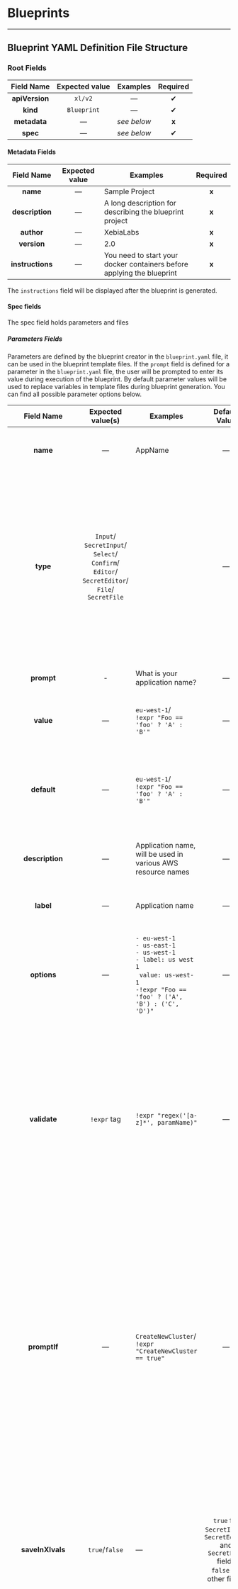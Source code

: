 # Blueprints

---------------

## Blueprint YAML Definition File Structure

### Root Fields

| Field Name | Expected value | Examples | Required |
|:----------: |:--------------: |:---------: |:--------: |
| **apiVersion** | `xl/v2` | — | ✔ |
| **kind** | `Blueprint` | — | ✔ |
| **metadata** | — | *see below* | **x** |
| **spec** | — | *see below* | ✔ |

#### Metadata Fields

| Field Name | Expected value | Examples | Required |
|:-----------: |:--------------: |--------------------------------------------------------- |:--------: |
| **name** | — | Sample Project | **x** |
| **description** | — | A long description for describing the blueprint project | **x** |
| **author** | — | XebiaLabs | **x** |
| **version** | — | 2.0 | **x** |
| **instructions** | — | You need to start your docker containers before applying the blueprint | **x** |

The `instructions` field will be displayed after the blueprint is generated.

#### Spec fields

The spec field holds parameters and files

##### Parameters Fields

Parameters are defined by the blueprint creator in the `blueprint.yaml` file, it can be used in the blueprint template files. If the `prompt` field is defined for a parameter in the `blueprint.yaml` file, the user will be prompted to enter its value during execution of the blueprint. By default parameter values will be used to replace variables in template files during blueprint generation. You can find all possible parameter options below.

| Field Name | Expected value(s) | Examples | Default Value | Required | Description |
|:--------------: |:--------------------: |------------------------------------------------------------ |:-------------: |:---------------------------------------: |------------------------------------------------------------------------------------------------------------------------------------------------------------------------------------------------------------------------------- |
| **name** | — | AppName | — | ✔ | Parameter name, to be used in template placeholders |
| **type** | `Input`/<br>`SecretInput`/<br>`Select`/<br>`Confirm`/<br>`Editor`/<br>`SecretEditor`/<br>`File`/<br>`SecretFile` | | — | Required when `value` is not set | Type of the prompt input(Type explanations below)<br> When type is `SecretInput`, `SecretEditor` or `SecretFile` the parameter is saved in `secrets.xlvals` files so that they won't be checked in GIT repo and will not be replaced with actual value by default in the template files|
| **prompt** | - | What is your application name? | — | Required when `value` is not set | Question to prompt. |
| **value** | — | `eu-west-1`/<br>`!expr "Foo == 'foo' ? 'A' : 'B'"` | — | **x** | If present, user will not be asked a question to provide value. |
| **default** | — | `eu-west-1`/<br>`!expr "Foo == 'foo' ? 'A' : 'B'"` | — | **x** | Default value, will be present during the question prompt. Also will be the parameter value if question is skipped. |
| **description** | — | Application name, will be used in various AWS resource names | — | **x** | If present, will be used as help text for question prompt |
| **label** | — | Application name | — | **x** | If present, will be used instead of name in summary table |
| **options** | — | `- eu-west-1`<br>`- us-east-1`<br>`- us-west-1`<br>`- label: us west 1`<br>&nbsp;&nbsp;`value: us-west-1`<br>`-!expr "Foo == 'foo' ? ('A', 'B') : ('C', 'D')"` | — | Required for `Select` input type | Set of options for the `Select` input type. Can consist of any number of text values, label/value pairs or values retrieved from an expression. |
| **validate** | `!expr` tag | `!expr "regex('[a-z]*', paramName)"`| — | **x** | Validation expression to be verified at the time of user input, any combination of expressions and expression functions can be used. <br>The current parameter name must be passed to the validation function. Expected result of the expression evaluated is of type boolean. |
| **promptIf** | — | `CreateNewCluster`/<br>`!expr "CreateNewCluster == true"` | — | **x** | If this question needs to be asked to user depending on the value of another, promptIf field can be defined.<br>A valid parameter name should be given and the parameter name used should have been defined before order-wise. Expression tags also can be used, but expected result should always be boolean. Should not be set along with `value` |
| **saveInXlvals** | `true`/`false` | — | `true` for `SecretInput`, `SecretEditor` and `SecretFile` fields<br>`false` for other fields | **x** | If true, output parameter will be included in the `values.xlvals` output file. `SecretInput`, `SecretEditor` and `SecretFile` parameters will always be written to `secrets.xlvals` file regardless of what you set for this field |
| **replaceAsIs** | `true`/`false` | — | `false` | **x** | `SecretInput`, `SecretEditor` and `SecretFile` field values are normally not directly used in Go template files, instead it will be referred using `!value ParameterName` syntax. If `replaceAsIs` is set to `true`, output parameter will be used as raw value instead of with `!value` tag in Go templates. Useful in cases where parameter will be used with a post-process function in any template file. <br/> This parameter is only valid for `SecretInput`, `SecretEditor` and `SecretFile` fields, for other fields it will produce a validation error. |
| **revealOnSummary** | `true`/`false` | — | `false` | **x** | If set to `true`, the value will be present on the summary table. <br/> This parameter is only valid for `SecretInput`, `SecretEditor` and `SecretFile` fields, for other fields it will produce a validation error. |
| **ignoreIfSkipped** | `true`/`false` | — | `false` | **x** | If set to `true`, the value will be skipped in the summary table and value files when its skipped from prompts using promptIf or when the value is empty. There wont be any default prompt when value is empty when this is set. |

> Note #1: `File` type doesn't support `value` parameter. `default` parameter for this field expects to have a file path instead of final value string.

> Note #2: parameters with `SecretInput`, `SecretEditor` and `SecretFile` type supports default values as well. When a `SecretInput`, `SecretEditor` or `SecretFile` parameter question is being asked to the user, the default value will be shown on the prompt as raw text, and if the user enters an empty response for the question this default value will be used instead.
###### Types

The types that can be used for inputs are below

`Input`: Used for simple text or number inputs.

`SecretInput`: Used for simple secret or password inputs. These are by default saved in `secrets.xlvals` files so that they won't be checked in GIT repo and will not be replaced with actual value in the template files.

`Select`: Used for select inputs where user can choose from given options.

`Confirm`: Used for boolean inputs.

`Editor`: Used for multiline or complex text input.

`SecretEditor`: Used for multiline or complex secret inputs. These are by default saved in `secrets.xlvals` files so that they won't be checked in GIT repo and will not be replaced with actual value in the template files.

`File`: Used for fetching the content of a given file path.

`SecretFile`: Used for fetching the content of a given file path and treat it as secret. These are by default saved in `secrets.xlvals` files so that they won't be checked in GIT repo and will not be replaced with actual value in the template files.

##### Files Fields

| Field Name | Expected value(s) | Examples | Default Value | Required | Explanation |
|:--------------: |:--------------------: |------------------------------------------------------------ |:-------------: |:---------------------------------------: |------------------------------------------------------------------------------------------------------------------------------------------------------------------------------------------------------------------------------- |
| **path** | — | `xebialabs/xlr-pipeline.yaml` | — | ✔ | File/template path to be copied/processed  |
| **renameTo** | — | `xebialabs/xlr-pipeline-new.yaml` | — | **x** | The name to be used for output file  |
| **writeIf** | — | `CreateNewCluster`/<br>`!expr "CreateNewCluster == true"` | — | **x** | This file will be generated only when value of a parameter or function return true.<br>A valid parameter name should be given and the parameter name used should have been defined. Expression tags also can be used, but expected result should always be boolean. |

##### IncludeBefore/IncludeAfter Fields

includeBefore/includeAfter will decide if the blueprint should be composed before or after the master blueprint, this will affect the order in which the parameters will be presented to the user and order in which files are written, Entries in before/after will stack based on order of definition.

| Field Name | Expected value(s) | Examples | Default Value | Required | Explanation |
|:--------------: |:--------------------: |------------------------------------------------------------ |:-------------: |:---------------------------------------: |------------------------------------------------------------------------------------------------------------------------------------------------------------------------------------------------------------------------------- |
| **blueprint** | — | aws/monolith | — | ✔ | The full path of the blueprint to be composed, will be looked up from the current repository being used |
| **includeIf** | — | `CreateNewCluster`/<br>`!expr "CreateNewCluster == true"` | — | **x** | This blueprint will be included only when value of a parameter or expression returns true.<br>A valid parameter name should be given and the parameter name used should have been defined. Expression tags can also be used if the returned value is a boolean. |
| **parameterOverrides** | Parameter definition | - | — | **x** | Overrides fields of the parameters defined on the blueprint included. This way we can force to skip any question by providing a value for it or by overriding its `promptIf`. Can override everything except `name` and `type` fields |
| **fileOverrides** | File definition | - | — | **x** | Can be used to override fields of any file definition in the blueprint being composed. This way we can force to skip any file by overriding its `writeIf` or rename a file by providing `renameTo`. Can override everything except `path` field |

An example `blueprint.yaml` using include for composing multiple blueprints

```yaml
apiVersion: xl/v2
kind: Blueprint
metadata:
  name: Composed blueprint
  version: 2.0
spec:
  parameters:
  - name: Foo
    prompt: what is value for Foo?

  files:
  - path: xlr-pipeline.yml
    writeIf: !expr "Foo == 'foo'"

  includeBefore: # the `aws/datalake` will be executed first followed by the current blueprint.yaml
  # we will look for `aws/datalake` in the current-repository being used
  - blueprint: aws/datalake
    # with 'parameterOverrides' we can provide values for any parameter in the blueprint being composed. This way we can force to skip any question by providing a value for it
    parameterOverrides:
    # we are overriding the value and promptIf fields of the TestFoo parameter in the `aws/datalake` blueprint
    - name: TestFoo
      value: hello
      promptIf: !expr "3 > 2"
    # 'fileOverrides' can be used to skip files and can be conditional using dependsOn
    fileOverrides:
    - path: xld-environment.yml.tmpl
      writeIf: !expr "false" # we are skipping this file
    - path: xlr-pipeline.yml
      renameTo: xlr-pipeline-new.yml # we are renaming this file since the current blueprint.yaml already has this file defined in the file section above
  includeAfter: # the `k8s/environment` will be executed after the current blueprint.yaml
  # we will look for `k8s/environment` in the current-repository being used
  - blueprint: k8s/environment
    parameterOverrides:
    - name: Test
      value: hello2
    fileOverrides:
    - path: xld-environment.yml.tmpl
      writeIf: !expr "false"

```

---------------


## Supported Custom YAML Tags

### Expression tag (`!expr`)

Blueprints support custom expressions to be used within parameter definitions, file declarations & includeBefore/includeAfter (`spec` part in YAML file). Expression tag can be used in parameter/parameterOverrides fields `default`, `value`, `promptIf`, `options`, `validate`, file/fileOverrides field `writeIf` & includeBefore/includeAfter fields `includeIf`.

You can use a parameter defined in the parameters section inside an expression. Parameter names are case sensitive and you should define the parameter before it is used in an expression, in other words you can't refer to a parameter that will be defined after the expression is defined in the `blueprint.yaml` file or in an included blueprint.

Custom expression syntax: `!expr "EXPRESSION"`

#### Operators and types supported

* Modifiers: `+` `-` `/` `*` `&` `|` `^` `**` `%` `>>` `<<`
* Comparators: `>` `>=` `<` `<=` `==` `!=` `=~` `!~`
* Logical ops: `||` `&&`
* Numeric constants, as 64-bit floating point (`12345.678`)
* String constants (single quotes: `'foobar'`)
* Date constants (single quotes, using any permutation of RFC3339, ISO8601, ruby date, or unix date; date parsing is automatically tried with any string constant)
* Boolean constants: `true` `false`
* Parenthesis to control order of evaluation `(` `)`
* Arrays (anything separated by `,` within parenthesis: `(1, 2, 'foo')`)
* Prefixes: `!` `-` `~`
* Ternary conditional: `?` `:`
* Null coalescence: `??`

See [MANUAL.md](https://github.com/Knetic/govaluate/blob/master/MANUAL.md) from [govaluate](https://github.com/Knetic/govaluate) for more details on what types each operator supports.

#### Types

Only supported types are; `float64`, `bool`, `string`, and `arrays`. When using expressions to return values for `options`, please ensure the expression returns an array. When using expressions on `promptIf`, `writeIf` and `includeIf` fields, ensure that it returns boolean

#### Escaping characters

Sometimes you'll have parameters that have spaces, slashes, pluses, ampersands or some other character
that may be interpreted as something special. For example, the following expression will not
act as one might expect:

	"response-time < 100"

As written, it will be parsed it as "[response] minus [time] is less than 100". In reality,
"response-time" is meant to be one variable that just happens to have a dash in it.

There are two ways to work around this. First, you can escape the entire parameter name:

 	"[response-time] < 100"

Or you can use backslashes to escape only the minus sign.

	"response\\-time < 100"

Backslashes can be used anywhere in an expression to escape the very next character. Square bracketed parameter names can be used instead of plain parameter names at any time.


#### Available custom functions for expressions:

You can use the provided functions in an expression

| Function | Parameters | Examples | Description |
|:------: |:-----------: |:----------------------------------------: |:----------------:
| **strlen** | Parameter or Text(string) | - `!expr "strlen('Foo') > 5"`<br>- `!expr "strlen(FooParameter) > 5"` | Get the length of the given string variable |
| **max** | Parameter or numbers(float64, float64) | - `!expr "max(5, 10) > 5"`<br>- `!expr "max(FooParameter, 100)"` | Get the maximum of the two given numbers |
| **min** | Parameter or numbers(float64, float64) | - `!expr "min(5, 10) > 5"`<br>- `!expr "min(FooParameter, 100)"` | Get the minimum of the two given numbers |
| **ceil** | Parameter or number(float64) | - `!expr "ceil(5.8) > 5"`<br>- `!expr "ceil(FooParameter) > 5"` | Ceil the given number to nearest whole number |
| **floor** | Parameter or number(float64) | - `!expr "floor(5.8) > 5"`<br>- `!expr "floor(FooParameter) > 5"` | Floor the given number to nearest whole number |
| **round** | Parameter or number(float64) | - `!expr "round(5.8) > 5"`<br>- `!expr "round(FooParameter) > 5"` | Round the given number to nearest whole number |
| **randPassword** | String | - `!expr "randPassword()"`| Generates a 16-character random password |
| **string** | Parameter or number(float64) | - `!expr "string(103.4)"`| Converts variable or number to string |
| **regex** | - Pattern text</br>- Value to test | - `!expr "regex('[a-zA-Z-]*', ParameterName)"`| Tests given value with the provided regular expression pattern. Return `true` or `false`. Note that `\` needs to be escaped as `\\\\` in the patterns used. |
| **isFile** | File path string | - `!expr "isFile('/test/dir/file.txt')"`| Checks if the file exists or not |
| **isDir** | Directory path string | - `!expr "isDir('/test/dir')"`| Checks if the directory exists or not |
| **isValidUrl** | URL text | - `!expr "isValidUrl('http://xebialabs.com/')"`| Checks if the given URL text is a valid URL or not. Doesn't check for the status code or availibity of the URL, just checks the structure |
| **awsCredentials** | Attribute text:</br>- `IsAvailable`</br>- `AccessKeyID`</br>- `SecretAccessKey`</br>- `ProviderName`</br> | - `!expr "awsCredentials('IsAvailable')"`| System-wide defined AWS credentials can be accessed with this function. `IsAvailable` attribute returns `true` or `false` based on if the AWS configuration file can be found in the system or not. Rest of the attributes return the text value read from AWS configuration file. `AWS_PROFILE` env variable can be set to change the active AWS profile system wide. |
| **awsRegions** | - AWS service name</br>- Index of the result list [**optional**] | - `!expr "awsRegions('ecs', 2)"`| Returns list of AWS regions that is available for the given AWS service. If the second parameter is not provided, function will return the whole list. |
| **k8sConfig** | - K8s Config attribute name(`ClusterServer`/<br>`ClusterCertificateAuthorityData`/<br>`ClusterInsecureSkipTLSVerify`/<br>`ContextCluster`/<br>`ContextNamespace`/<br>`ContextUser`/<br>`UserClientCertificateData`/<br>`UserClientKeyData`/<br>`IsAvailable`)</br>- Context name [**optional**] | - `!expr "k8sConfig('IsAvailable')"`</br>- `!expr "k8sConfig('ClusterServer', 'myContext')"` | Returns k8s config attribute value from the config file read from the system. For `IsAvailable` attribute, `true` or `false` value will be returned. If context name is not defined, `current-contex` will be read from the config file. |

An example `blueprint.yaml` using expressions for complex behaviors

```yaml
apiVersion: xl/v2
kind: Blueprint
metadata:
  name: Blueprint Project
  description: A Blueprint project
  author: XebiaLabs
  version: 1.0
spec:
  parameters:
  - name: Provider
    prompt: what is your Kubernetes provider?
    type: Select
    options:
      - AWS
      - GCP
      - Azure
    default: AWS

  - name: Service
    prompt: What service do you want to deploy?
    type: Select
    options:
      - !expr "Provider == 'GCP' ? ('GKE', 'CloudStorage') : (Provider == 'AWS' ? ('EKS', 'S3') : ('AKS', 'AzureStorage'))"
    default: !expr "Provider == 'GCP' ? 'GKE' : (Provider == 'AWS' ? 'EKS' : 'AKS')"

  - name: K8sClusterName
    prompt: What is your Kubernetes cluster name
    type: Input
    promptIf: !expr "Service == 'GKE' || Service == 'EKS' || Service == 'AKS'"
    default: !expr "k8sConfig('ClusterServer')"

  files:
  - path: xld-k8s-infrastructure.yml
    writeIf: !expr "Service == 'GKE' || Service == 'EKS' || Service == 'AKS'"
  - path: xld-storage-infrastructure.yml
    writeIf: !expr "Service == 'CloudStorage' || Service == 'S3' || Service == 'AzureStorage'"
```

---------------

## Go Templates

In blueprint template files using `.tmpl` extension, GoLang templating can be used.
Please refer to the following [cheatsheet](https://curtisvermeeren.github.io/2017/09/14/Golang-Templates-Cheatsheet) for more details how to use GoLang templates.
Also support for additional [Sprig](http://masterminds.github.io/sprig/) functions are included in the templating engine, as well as list of custom XL functions.
Please refer to below table for additional functions available.

| Function | Example | Description |
|:---------: |:----------------------: |:-------------------------------------------------: |
| kebabcase | `.AppName | kebabcase` | Convert string to use kebab case (separated by -) |


Note: Parameters marked as `secret` cannot be used with Go template functions & Sprig Functions since their values will not be directly replaced in the templates.

---------------

## Blueprint Repository

Remote blueprint repositories are supported for fetching blueprint files. By default, running `xl` command for the first time will generate default configuration file in your home directory (ex. `~/.xebialabs/config.yaml`), and default [XebiaLabs blueprint repository URL](https://dist.xebialabs.com/public/blueprints/) will be present in that configuration file. XL-CLI configuration file can be updated manually or appropriate command line flags can be also passed when running the command in order to specify a different remote blueprint repository. Please refer to XL-CLI documentation for detailed configuration and command line flag usage.

Example `config.yaml` blueprint configuration:

```yaml
blueprint:
  current-repository: xebialabs-github
  repositories:
    - name: xebialabs-github
      type: github
      owner: xebialabs
      repo-name: blueprints
      branch: master
      token: my-github-token
    - name: xebialabs-bitbucket-cloud
      type: bitbucket
      owner: xebialabs
      repo-name: blueprints
      branch: master
      token: my-bitbucket-token
    - name: xebialabs-bitbucket-server
      type: bitbucketserver
      url: http://localhost:7990
      project-key: XEB
      repo-name: blueprints
      branch: master
      token: my-bitbucket-token
    - name: my-gitlab
      type: gitlab
      url: http://onpremisesgitlab.com
      owner: myself
      repo-name: blueprints
      branch: master
      token: my-gitlab-token
    - name: xebialabs-dist
      type: http
      url: http://dist.xebialabs.com/public/blueprints
    - name: test
      type: local
      path: /path/to/local/test/blueprints/
      ignored-dirs: .git, .vscode
      ignored-files: .DS_Store, .gitignore
```

It is possible to define multiple blueprint repositories with same or different types at the same time, but only one of them will be active at a given time. Active blueprint repository should be stated using `current-repository` field in the configuration file. When there's no defined blueprint repository, or `current-repository` field is not stated, `xl` command will auto update the config with the default XebiaLabs blueprint repository.

### Using Existing Blueprint Repositories

#### GitHub Repository Type - `type: github`

| Config Field | Expected Value | Default Value | Required | Explanation |
|:------------:|:--------------:|:-------------:| :------: | :---------: |
| name | — | — | ✔ | Repository configuration name |
| type | `github` | — | ✔ | Repository type |
| repo-name | — | — | ✔ | GitHub remote repository name |
| owner | — | — | ✔ | GitHub remote repository owner<br/>Can be different than the user accessing it |
| branch | — | `master` | **x** | GitHub remote repository branch to use |
| token | — | | **x** | GitHub user token, please refer to [GitHub documentation](https://help.github.com/en/articles/creating-a-personal-access-token-for-the-command-line) for generating one<br/>Repo read permission is required when generating token for XL-CLI |

> Note: When `token` field is not specified, GitHub API will be accessed in *unauthenticated* mode and rate limit will be much less than the *authenticated* mode. According to the [GitHub API documentation](https://developer.github.com/v3/#rate-limiting), *unauthenticated* rate limit per hour and per IP address is **60**, whereas *authenticated* rate limit per hour and per user is **5000**. `token` field is advised to be set in configuration for not getting any GitHub API related rate limit errors.

#### HTTP Repository Type - `type: http`

| Config Field | Expected Value | Default Value | Required | Explanation |
|:------------:|:--------------:|:-------------:| :------: | :---------: |
| name | — | — | ✔ | Repository configuration name |
| type | `http` | — | ✔ | Repository type |
| url | — | — | ✔ | HTTP repository URL, including protocol |
| username | — | | **x** | Basic authentication username |
| password | — | | **x** | Basic authentication password |

> Note: Only *basic authentication* is supported at the moment for remote HTTP repositories.

#### Local Repository Type - `type: local`

Mainly intended to be used for local development and tests. Any local path can be used as a blueprint repository with this type.

| Config Field | Expected Value | Default Value | Required | Explanation |
|:------------:|:--------------:|:-------------:| :------: | :---------: |
| name | — | — | ✔ | Repository configuration name |
| type | `local` | — | ✔ | Repository type |
| path | — | — | ✔ | Full local path where blueprint definitions are stored. `~` can be used for stating current user's home directory under Unix systems. |
| ignored-dirs | — | | **x** | List of directories, comma separated, to be ignored while traversing local path.</br>Ex. `.git, some-other-dir` |
| ignored-files | — | | **x** | List of files, comma separated, to be ignored while traversing local path.</br>Ex. `.DS_Store, .gitignore` |

> Note: Please note that in case of local repository being a too generic path, like `~`, traversing file path will be quite big and it may result in blueprint command to run very slow.

> Note: In development you can use the `-l` flag to use a local repo directly without defining it in configuration. For example to execute a blueprint in a local directory `~/mySpace/myBlueprint` you can run `xl blueprint -l ~/mySpace -b myBlueprint`.

### Creating a New Blueprint Repository

#### New GitHub Repository

Any public or private GitHub repository can be used as a remote blueprint repository. No additional setup is required on the repository. When XL-CLI configuration is directed to the repository, it will scan all folders within the repo and list available blueprints.

#### New HTTP Repository

When setting up a new HTTP blueprint repository, the most important part not to forget is to keep an up-to-date `index.json` file on the root of the repository. Since HTTP doesn't natively support directory listing, `index.json` file is used to get available blueprint information from the repository. For automatically generating a `index.json` file on your release pipeline, you can refer to the sample `generate_index.py` python script in the official [XebiaLabs blueprint GitHub repository](https://github.com/xebialabs/blueprints/blob/development/generate_index.py).

Sample `index.json` file from official XebiaLabs HTTP blueprint repository:

```json
[
"aws/monolith",
"aws/microservice-ecommerce",
"aws/datalake",
"docker/simple-demo-app"
]
```

> Note: Only *basic authentication* is supported at the moment for remote HTTP repositories.

---------------

## Blueprint Command Flags & Options

Flags and options that can be set to `xl blueprint` command are the following:

### Global Flags

- `--blueprint-current-repository` : Can be used for overriding `current-repository` field of blueprint configuration.

### Command Options

| Option (short) | Option (long) | Default Value | Examples | Explanation |
|:--------------:|:-------------:|:-------------:| :------: | :---------: |
| `-h` | `--help` | — | `xl blueprint -h` | Prints out help text for blueprint command |
| `-a` | `--answers` | — | `xl blueprint -a /path/to/answers.yaml` | When provided, values within answers file will be used as parameter input. By default strict mode is off so any value that is not provided in the file will be asked to user. |
| `-s` | `--strict-answers` | `false` | `xl blueprint -sa /path/to/answers.yaml` | If flag is set, all parameters will be requested from the answers file, and error will be thrown if one of them is not there.<br/>If not set, existing answer values will be used from answers file, and remaining ones will be asked to user from command line. |
| `-b` | `--blueprint` | | `xl blueprint -b aws/monolith`  | Looks  for the path relative to the current repository and instead of asking user which blueprint to use, it will directly fetch the specified blueprint from repository, or give an error if blueprint not found in repository |
| `-l` | `--local-repo` | | `xl blueprint -l ./templates/test -b my-blueprint`  | Local repository directory to use (bypasses active repository). Can be used along with `-b` flag to execute blueprints from your local filesystem without defining a repository for it. |
| `-d` | `--use-defaults` | | `xl blueprint -d`  | If flag is set, default fields in parameter definitions will be used as value fields, thus user will not be asked question for a parameter if a default value is present |

---------------

## Blueprint Answers File

This feature can be useful when testing blueprints or when there are too many blueprint questions to answer through command line. Command line flags `-a` and `-s`, as described above, can be given to use this feature. Input answers file format is expected to be YAML. Here's an example `answers.yaml` file:

```yaml
AppName: TestApp
ClientCert: |
    FshYmQzRUNbYTA4Icc3V7JEgLXMNjcSLY9L1H4XQD79coMBRbbJFtOsp0Yk2btCKCAYLio0S8Jw85W5mgpLkasvCrXO5
    QJGxFvtQc2tHGLj0kNzM9KyAqbUJRe1l40TqfMdscEaWJimtd4oygqVc6y7zW1Wuj1EcDUvMD8qK8FEWfQgm5ilBIldQ
ProvisionCluster: true
AWSAccessKey: accesskey
AWSAccessSecret: accesssecret
DiskSize: 100.0
```

Using answers file with `--strict-answers` flag, any command line input can be bypassed and blueprint tests can be fully automated. For more information on how to automate tests for blueprints with answers file and test case files, please refer to **Blueprint Testing** section of `blueprints` [XebiaLabs Blueprints](https://github.com/xebialabs/blueprints/blob/qpi-travis/README.md).

When answers file is provided, it will be used in the same order as the command line input. As usual, while preparing a value for the parameter following steps will be followed:

- If `promptIf` field exist, they are evaluated and based on the boolean result whether to continue or not is decided
- If `value` field is present in parameter definiton, regardless of answers file value, `value` field value is going to be used
- If answers file is present and parameter value is found within, it will be used
- If none of the above is present and the parameter is not skipped on condition, user will be asked for input through command line when `--strict-answers` is not enabled.

